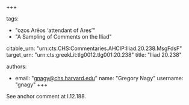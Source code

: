 +++

tags:
- "ozos Arēos ‘attendant of Ares’"
- "A Sampling of Comments on the Iliad"

citable_urn: "urn:cts:CHS:Commentaries.AHCIP:Iliad.20.238.MsgFdsF"
target_urn: "urn:cts:greekLit:tlg0012.tlg001:20.238"
title: "Iliad 20.238"

authors:
- email: "gnagy@chs.harvard.edu"
  name: "Gregory Nagy"
  username: "gnagy"
+++

<p>See anchor comment at I.12.188.</p>